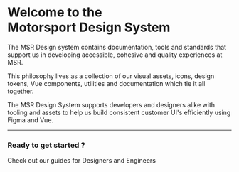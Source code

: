 <script setup>
  import { MSRDocNavCardsRow, MSRDocNavCards } from '../../index';
</script>

# Welcome to the<br/>Motorsport Design System

The MSR Design system contains documentation, tools and standards that support us in developing accessible, cohesive and quality experiences at MSR.

This philosophy lives as a collection of our visual assets, icons, design tokens, Vue components, utilities and documentation which tie it all together.

The MSR Design System supports developers and designers alike with tooling and assets to help us build consistent customer UI's efficiently using Figma and Vue.

---

### Ready to get started ?

Check out our guides for Designers and Engineers

<MSRDocNavCardsRow>
  <MSRDocNavCards title="Designers">
    <template #content>Understand our design foundations</template>
  </MSRDocNavCards>
  <MSRDocNavCards title="Developers">
    <template #content>Resources in code for web</template>
  </MSRDocNavCards>
</MSRDocNavCardsRow>
